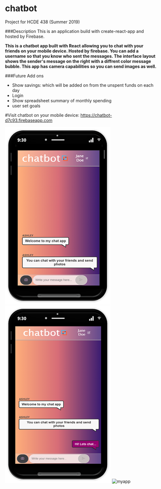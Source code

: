 


# chatbot
Project for HCDE 438 (Summer 2019) 


###Description
This is an application build with create-react-app and hosted by Firebase. 

**This is a chatbot app built with React allowing you to chat with your friends on your mobile device. Hosted by firebase. You can add a username so that you know who sent the messages. The interface layout shows the sender's message on the right with a diffrent color message bubble.  This app has camera capabilities so you can send images as well.**  

###Future Add ons

- Show savings: which will be added on from the unspent funds on each day
- Login 
- Show spreadsheet summary of monthly spending 
- user set goals 

#Visit chatbot on your mobile device: https://chatbot-d7c93.firebaseapp.com

![myapp](chatapp2.png)
![myapp](chatapp3.png)
![myapp](chatapp.png)

